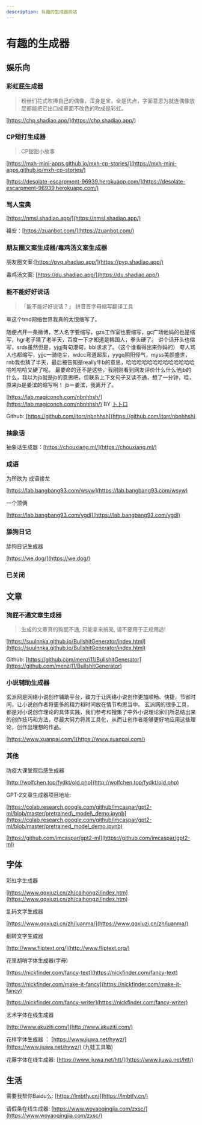 ```yaml
---
description: 有趣的生成器网站
---
```


# 有趣的生成器

## 娱乐向

### 彩虹屁生成器

> 粉丝们花式吹捧自己的偶像，浑身是宝，全是优点，字面意思为就连偶像放屁都能把它出口成章面不改色的吹成是彩虹。

[https://chp.shadiao.app/](https://chp.shadiao.app/)

### CP短打生成器

> CP甜甜小故事

[https://mxh-mini-apps.github.io/mxh-cp-stories/](https://mxh-mini-apps.github.io/mxh-cp-stories/)

[https://desolate-escarpment-96939.herokuapp.com/](https://desolate-escarpment-96939.herokuapp.com/)

### 骂人宝典

[https://nmsl.shadiao.app/](https://nmsl.shadiao.app/)

祖安：[https://zuanbot.com/](https://zuanbot.com/)

### 朋友圈文案生成器/毒鸡汤文案生成器

朋友圈文案:[https://pyq.shadiao.app/](https://pyq.shadiao.app/)

毒鸡汤文案: [https://du.shadiao.app/](https://du.shadiao.app/)

### 能不能好好说话

> 「能不能好好说话？」 拼音首字母缩写翻译工具

草这个tmd网络世界我真的太恨缩写了。

随便点开一条微博，艺人名字要缩写，gzs工作室也要缩写，gc广场他妈的也是缩写，hgr老子猜了老半天，百度一下才知道是韩国人，拳头硬了。 讲个话开头也缩写，srds虽然但是，yjgj有句港句，bbl求求了。（这个谁看得出来你妈的） 夸人骂人也都缩写，yjjc一骑绝尘，wdcc弯道超车，yygq阴阳怪气，myss美颜盛世，rnb我也猜了半天，最后被告知是really牛b的意思，哈哈哈哈哈哈哈哈哈哈哈哈哈哈哈哈哈又硬了呢。 最要命的还不是这些，我刚刚看到网友评价什么什么他jb的什么，我以为jb就是jb的意思吧，但联系上下文句子又读不通，想了一分钟，哇，原来jb是姜滨的缩写啊！ jb＝姜滨，我离开了。

[https://lab.magiconch.com/nbnhhsh/](https://lab.magiconch.com/nbnhhsh/) BY [卜卜口](https://weibo.com/reiove)

Github: [https://github.com/itorr/nbnhhsh](https://github.com/itorr/nbnhhsh)

### 抽象话

抽象话生成器：[https://chouxiang.ml/](https://chouxiang.ml/)

### 成语

为所欲为 成语接龙

[https://lab.bangbang93.com/wsyw](https://lab.bangbang93.com/wsyw)

一个顶俩

[https://lab.bangbang93.com/ygdl](https://lab.bangbang93.com/ygdl)

### 舔狗日记

舔狗日记生成器

[https://we.dog/](https://we.dog/)

### 已关闭

## 文章

### 狗屁不通文章生成器

> 生成的文章真的狗屁不通, 只能拿来搞笑, 请不要用于正规用途!

[https://suulnnka.github.io/BullshitGenerator/index.html](https://suulnnka.github.io/BullshitGenerator/index.html)

Github: [https://github.com/menzi11/BullshitGenerator](https://github.com/menzi11/BullshitGenerator)

### 小说辅助生成器

玄派网是网络小说创作辅助平台，致力于让网络小说创作更加顺畅、快捷，节省时间，让小说创作者将更多的精力和时间放在情节构思当中。 玄派网的很多工具，都是对小说创作理论的具体实践，我们参考和搜集了中外小说理论家们所总结出来的创作技巧和方法，尽最大努力将其工具化，从而让创作者能够更好地应用这些理论，创作出理想的作品。

[https://www.xuanpai.com/](https://www.xuanpai.com/)

### 其他

防疫大课堂观后感生成器

[http://wolfchen.top/fydkt/old.php](http://wolfchen.top/fydkt/old.php)

GPT-2文章生成器项目地址:

[https://colab.research.google.com/github/imcaspar/gpt2-ml/blob/master/pretrained\_model\_demo.ipynb](https://colab.research.google.com/github/imcaspar/gpt2-ml/blob/master/pretrained_model_demo.ipynb)

[https://github.com/imcaspar/gpt2-ml](https://github.com/imcaspar/gpt2-ml)

## 字体

彩虹字生成器

[https://www.qqxiuzi.cn/zh/caihongzi/index.htm](https://www.qqxiuzi.cn/zh/caihongzi/index.htm)

乱码文字生成器

[https://www.qqxiuzi.cn/zh/luanma/](https://www.qqxiuzi.cn/zh/luanma/)

翻转文字生成器

[http://www.fliptext.org/](http://www.fliptext.org/)

花里胡哨字体生成器\(字母\)

[https://nickfinder.com/fancy-text](https://nickfinder.com/fancy-text)

[https://nickfinder.com/make-it-fancy](https://nickfinder.com/make-it-fancy)

[https://nickfinder.com/fancy-writer](https://nickfinder.com/fancy-writer)

艺术字体在线生成器

[http://www.akuziti.com/](http://www.akuziti.com/)

花样字体生成器 ： [https://www.jiuwa.net/hywz/](https://www.jiuwa.net/hywz/) \(九娃工具箱\)

花藤字体在线生成器: [https://www.jiuwa.net/htt/](https://www.jiuwa.net/htt/)

## 生活

需要我帮你Baidu么: [https://lmbtfy.cn/](https://lmbtfy.cn/)

请假条在线生成器: [https://www.woyaoqingjia.com/zxsc/](https://www.woyaoqingjia.com/zxsc/)

